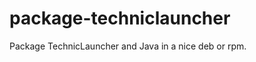 package-techniclauncher
=======================

Package TechnicLauncher and Java in a nice deb or rpm.
